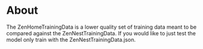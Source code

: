 # About

The ZenHomeTrainingData is a lower quality set of training data meant to be compared against the ZenNestTrainingData. If you would like to just test the model only train with the ZenNestTrainingData.json.
